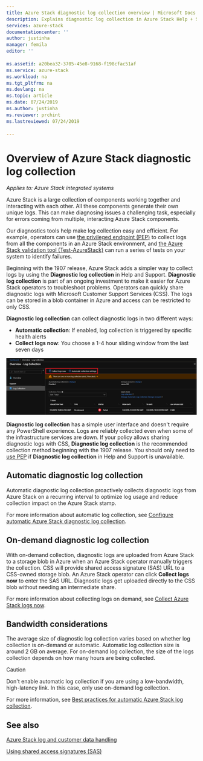 ```yaml
---
title: Azure Stack diagnostic log collection overview | Microsoft Docs
description: Explains diagnostic log collection in Azure Stack Help + Support, including on-demand and automatic log collection.
services: azure-stack
documentationcenter: ''
author: justinha
manager: femila
editor: ''

ms.assetid: a20bea32-3705-45e8-9168-f198cfac51af
ms.service: azure-stack
ms.workload: na
ms.tgt_pltfrm: na
ms.devlang: na
ms.topic: article
ms.date: 07/24/2019
ms.author: justinha
ms.reviewer: prchint
ms.lastreviewed: 07/24/2019

---
```

# Overview of Azure Stack diagnostic log collection 

*Applies to: Azure Stack integrated systems*

Azure Stack is a large collection of components working together and interacting with each other. All these components generate their own unique logs. This can make diagnosing issues a challenging task, especially for errors coming from multiple, interacting Azure Stack components.

Our diagnostics tools help make log collection easy and efficient. For example, operators can use [the privileged endpoint (PEP)](azure-stack-configure-on-demand-diagnostic-log-collection.md#using-pep) to collect logs from all the components in an Azure Stack environment, and [the Azure Stack validation tool (Test-AzureStack)](azure-stack-diagnostic-test.md) can run a series of tests on your system to identify failures. 

Beginning with the 1907 release, Azure Stack adds a simpler way to collect logs by using the **Diagnostic log collection** in Help and Support. 
**Diagnostic log collection** is part of an ongoing investment to make it easier for Azure Stack operators to troubleshoot problems. 
Operators can quickly share diagnostic logs with Microsoft Customer Support Services (CSS). 
The logs can be stored in a blob container in Azure and access can be restricted to only CSS.   
   
**Diagnostic log collection** can collect diagnostic logs in two different ways:

- **Automatic collection**: If enabled, log collection is triggered by specific health alerts 
- **Collect logs now**: You choose a 1-4 hour sliding window from the last seven days

![Screenshot of diagnostic log collection options](media/azure-stack-automatic-log-collection/azure-stack-log-collection-overview.png)

**Diagnostic log collection** has a simple user interface and doesn't require any PowerShell experience. 
Logs are reliably collected even when some of the infrastructure services are down.
If your policy allows sharing diagnostic logs with CSS, **Diagnostic log collection** is the recommended collection method beginning with the 1907 release. 
You should only need to [use PEP](azure-stack-configure-on-demand-diagnostic-log-collection.md#using-pep) if **Diagnostic log collection** in Help and Support is unavailable.

## Automatic diagnostic log collection 

Automatic diagnostic log collection proactively collects diagnostic logs from Azure Stack on a recurring interval to optimize log usage and reduce collection impact on the Azure Stack stamp.

For more information about automatic log collection, see [Configure automatic Azure Stack diagnostic log collection](azure-stack-configure-automatic-diagnostic-log-collection.md).

## On-demand diagnostic log collection

With on-demand collection, diagnostic logs are uploaded from Azure Stack to a storage blob in Azure when an Azure Stack operator manually triggers the collection.
CSS will provide shared access signature (SAS) URL to a CSS-owned storage blob. 
An Azure Stack operator can click **Collect logs now** to enter the SAS URL. 
Diagnostic logs get uploaded directly to the CSS blob without needing an intermediate share. 

For more information about collecting logs on demand, see [Collect Azure Stack logs now](azure-stack-configure-on-demand-diagnostic-log-collection.md).

## Bandwidth considerations

The average size of diagnostic log collection varies based on whether log collection is on-demand or automatic. 
Automatic log collection size is around 2 GB on average. 
For on-demand log collection, the size of the logs collection depends on how many hours are being collected. 

>[!CAUTION]
>Don't enable automatic log collection if you are using a low-bandwidth, high-latency link. In this case, only use on-demand log collection. 

For more information, see [Best practices for automatic Azure Stack log collection](azure-stack-best-practices-automatic-diagnostic-log-collection.md).

## See also

[Azure Stack log and customer data handling](https://docs.microsoft.com/azure-stack/operator/azure-stack-data-collection)

[Using shared access signatures (SAS)](https://docs.microsoft.com/azure/storage/common/storage-dotnet-shared-access-signature-part-1)

